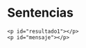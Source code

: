 <!DOCTYPE html>
<html>
<head>
</head>

<body>
	<h1>Sentencias</h1>

	<p id="resultado1"></p>
	<p id="mensaje"></p>

</body>

<script>

//SENTENCIAS

var u = 8 - 4;
var p = 3 * u;
document.getElementById("resultado1").innerHTML = p;

//SENTENCIAS AGURPADAS EN BLOQUE

function mifuncion(argument){

	var hola = "I love js.";
	document.getElementById("mensaje").innerHTML = hola;

}

mifuncion();

</script>
</html>
